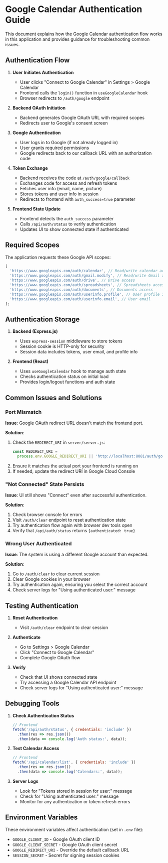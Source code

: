 # Google Calendar Authentication Guide

This document explains how the Google Calendar authentication flow works in this application and provides guidance for troubleshooting common issues.

## Authentication Flow

1. **User Initiates Authentication**

   - User clicks "Connect to Google Calendar" in Settings > Google Calendar
   - Frontend calls the `login()` function in `useGoogleCalendar` hook
   - Browser redirects to `/auth/google` endpoint

2. **Backend OAuth Initiation**

   - Backend generates Google OAuth URL with required scopes
   - Redirects user to Google's consent screen

3. **Google Authentication**

   - User logs in to Google (if not already logged in)
   - User grants required permissions
   - Google redirects back to our callback URL with an authorization code

4. **Token Exchange**

   - Backend receives the code at `/auth/google/callback`
   - Exchanges code for access and refresh tokens
   - Fetches user info (email, name, picture)
   - Stores tokens and user info in session
   - Redirects to frontend with `auth_success=true` parameter

5. **Frontend State Update**
   - Frontend detects the `auth_success` parameter
   - Calls `/api/auth/status` to verify authentication
   - Updates UI to show connected state if authenticated

## Required Scopes

The application requests these Google API scopes:

```javascript
[
  'https://www.googleapis.com/auth/calendar', // Read/write calendar access
  'https://www.googleapis.com/auth/gmail.modify', // Read/write Gmail access
  'https://www.googleapis.com/auth/drive', // Drive access
  'https://www.googleapis.com/auth/spreadsheets', // Spreadsheets access
  'https://www.googleapis.com/auth/documents', // Documents access
  'https://www.googleapis.com/auth/userinfo.profile', // User profile info
  'https://www.googleapis.com/auth/userinfo.email', // User email
];
```

## Authentication Storage

1. **Backend (Express.js)**

   - Uses `express-session` middleware to store tokens
   - Session cookie is HTTP-only for security
   - Session data includes tokens, user email, and profile info

2. **Frontend (React)**
   - Uses `useGoogleCalendar` hook to manage auth state
   - Checks authentication status on initial load
   - Provides login/logout functions and auth state

## Common Issues and Solutions

### Port Mismatch

**Issue**: Google OAuth redirect URL doesn't match the frontend port.

**Solution**:

1. Check the `REDIRECT_URI` in `server/server.js`:
   ```javascript
   const REDIRECT_URI =
     process.env.GOOGLE_REDIRECT_URI || 'http://localhost:8081/auth/google/callback';
   ```
2. Ensure it matches the actual port your frontend is running on
3. If needed, update the redirect URI in Google Cloud Console

### "Not Connected" State Persists

**Issue**: UI still shows "Connect" even after successful authentication.

**Solution**:

1. Check browser console for errors
2. Visit `/auth/clear` endpoint to reset authentication state
3. Try authentication flow again with browser dev tools open
4. Verify that `/api/auth/status` returns `{authenticated: true}`

### Wrong User Authenticated

**Issue**: The system is using a different Google account than expected.

**Solution**:

1. Go to `/auth/clear` to clear current session
2. Clear Google cookies in your browser
3. Try authentication again, ensuring you select the correct account
4. Check server logs for "Using authenticated user:" message

## Testing Authentication

1. **Reset Authentication**

   - Visit `/auth/clear` endpoint to clear session

2. **Authenticate**

   - Go to Settings > Google Calendar
   - Click "Connect to Google Calendar"
   - Complete Google OAuth flow

3. **Verify**
   - Check that UI shows connected state
   - Try accessing a Google Calendar API endpoint
   - Check server logs for "Using authenticated user:" message

## Debugging Tools

1. **Check Authentication Status**

   ```javascript
   // Frontend
   fetch('/api/auth/status', { credentials: 'include' })
     .then(res => res.json())
     .then(data => console.log('Auth status:', data));
   ```

2. **Test Calendar Access**

   ```javascript
   // Frontend
   fetch('/api/calendar/list', { credentials: 'include' })
     .then(res => res.json())
     .then(data => console.log('Calendars:', data));
   ```

3. **Server Logs**
   - Look for "Tokens stored in session for user:" message
   - Check for "Using authenticated user:" message
   - Monitor for any authentication or token refresh errors

## Environment Variables

These environment variables affect authentication (set in `.env` file):

- `GOOGLE_CLIENT_ID` - Google OAuth client ID
- `GOOGLE_CLIENT_SECRET` - Google OAuth client secret
- `GOOGLE_REDIRECT_URI` - Override the default callback URL
- `SESSION_SECRET` - Secret for signing session cookies
